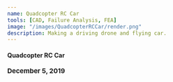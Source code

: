 ```yaml
---
name: Quadcopter RC Car
tools: [CAD, Failure Analysis, FEA]
image: "/images/QuadcopterRCCar/render.png"
description: Making a driving drone and flying car.
---
```


#### <b>Quadcopter RC Car<b>
<p style="font-size:15px; padding: 0 0 1em 0;">December 5, 2019</p>